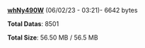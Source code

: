 [**whNy490W**](/data/whNy490W.txt) (06/02/23 - 03:21)- 6642 bytes

**Total Datas**: 8501

**Total Size**: 56.50 MB / 56.5 MB